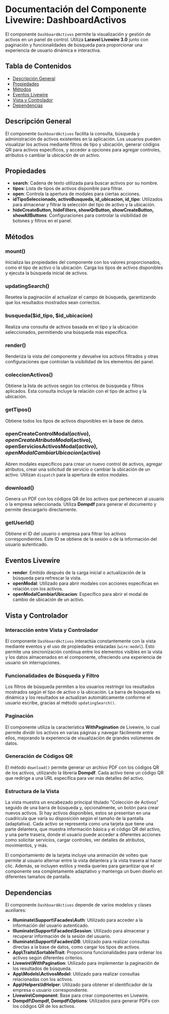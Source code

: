 # Documentación del Componente Livewire: DashboardActivos

El componente `DashboardActivos` permite la visualización y gestión de activos en un panel de control. Utiliza **Laravel Livewire 3.0** junto con paginación y funcionalidades de búsqueda para proporcionar una experiencia de usuario dinámica e interactiva.

## Tabla de Contenidos
- [Descripción General](#descripción-general)
- [Propiedades](#propiedades)
- [Métodos](#métodos)
- [Eventos Livewire](#eventos-livewire)
- [Vista y Controlador](#vista-y-controlador)
- [Dependencias](#dependencias)

## Descripción General
El componente `DashboardActivos` facilita la consulta, búsqueda y administración de activos existentes en la aplicación. Los usuarios pueden visualizar los activos mediante filtros de tipo y ubicación, generar códigos QR para activos específicos, y acceder a opciones para agregar controles, atributos o cambiar la ubicación de un activo.

## Propiedades
- **search**: Cadena de texto utilizada para buscar activos por su nombre.
- **tipos**: Lista de tipos de activos disponible para filtrar.
- **open**: Controla la apertura de modales para ciertas acciones.
- **idTipoSeleccionado, activoBusqueda, id_ubicacion, id_tipo**: Utilizados para almacenar y filtrar la selección del tipo de activo y la ubicación.
- **hideCreateButton, hideFilters, showQrButton, showCreateButton, showAllButtons**: Configuraciones para controlar la visibilidad de botones y filtros en el panel.

## Métodos
### mount()
Inicializa las propiedades del componente con los valores proporcionados, como el tipo de activo o la ubicación. Carga los tipos de activos disponibles y ejecuta la búsqueda inicial de activos.

### updatingSearch()
Resetea la paginación al actualizar el campo de búsqueda, garantizando que los resultados mostrados sean correctos.

### busqueda($id_tipo, $id_ubicacion)
Realiza una consulta de activos basada en el tipo y la ubicación seleccionados, permitiendo una búsqueda más específica.

### render()
Renderiza la vista del componente y devuelve los activos filtrados y otras configuraciones que controlan la visibilidad de los elementos del panel.

### coleccionActivos()
Obtiene la lista de activos según los criterios de búsqueda y filtros aplicados. Esta consulta incluye la relación con el tipo de activo y la ubicación.

### getTipos()
Obtiene todos los tipos de activos disponibles en la base de datos.

### openCreateControlModal($activo), openCreateAtributoModal($activo), openServiciosActivosModal($activo), openModalCambiarUbicacion($activo)
Abren modales específicos para crear un nuevo control de activos, agregar atributos, crear una solicitud de servicio o cambiar la ubicación de un activo. Utilizan `dispatch` para la apertura de estos modales.

### download()
Genera un PDF con los códigos QR de los activos que pertenecen al usuario o la empresa seleccionada. Utiliza **Dompdf** para generar el documento y permite descargarlo directamente.

### getUserId()
Obtiene el ID del usuario o empresa para filtrar los activos correspondientes. Este ID se obtiene de la sesión o de la información del usuario autenticado.

## Eventos Livewire
- **render**: Emitido después de la carga inicial o actualización de la búsqueda para refrescar la vista.
- **openModal**: Utilizado para abrir modales con acciones específicas en relación con los activos.
- **openModalCambiarUbicacion**: Específico para abrir el modal de cambio de ubicación de un activo.

## Vista y Controlador

### Interacción entre Vista y Controlador
El componente `DashboardActivos` interactúa constantemente con la vista mediante eventos y el uso de propiedades enlazadas (`wire:model`). Esto permite una sincronización continua entre los elementos visibles en la vista y los datos almacenados en el componente, ofreciendo una experiencia de usuario sin interrupciones.

### Funcionalidades de Búsqueda y Filtro
Los filtros de búsqueda permiten a los usuarios restringir los resultados mostrados según el tipo de activo o la ubicación. La barra de búsqueda es dinámica y los resultados se actualizan automáticamente conforme el usuario escribe, gracias al método `updatingSearch()`.

### Paginación
El componente utiliza la característica **WithPagination** de Livewire, lo cual permite dividir los activos en varias páginas y navegar fácilmente entre ellos, mejorando la experiencia de visualización de grandes volúmenes de datos.

### Generación de Códigos QR
El método `download()` permite generar un archivo PDF con los códigos QR de los activos, utilizando la librería **Dompdf**. Cada activo tiene un código QR que redirige a una URL específica para ver más detalles del activo.

### Estructura de la Vista
La vista muestra un encabezado principal titulado "Colección de Activos" seguido de una barra de búsqueda y, opcionalmente, un botón para crear nuevos activos. Si hay activos disponibles, estos se presentan en una cuadrícula que varía su disposición según el tamaño de la pantalla (adaptativa). Cada activo se representa como una tarjeta que tiene una parte delantera, que muestra información básica y el código QR del activo, y una parte trasera, donde el usuario puede acceder a diferentes acciones como solicitar servicios, cargar controles, ver detalles de atributos, movimientos, y más.

El comportamiento de la tarjeta incluye una animación de volteo que permite al usuario alternar entre la vista delantera y la vista trasera al hacer clic. Además, se incluyen estilos y media queries para garantizar que el componente sea completamente adaptativo y mantenga un buen diseño en diferentes tamaños de pantalla.

## Dependencias
El componente `DashboardActivos` depende de varios modelos y clases auxiliares:
- **Illuminate\Support\Facades\Auth**: Utilizado para acceder a la información del usuario autenticado.
- **Illuminate\Support\Facades\Session**: Utilizado para almacenar y recuperar información de la sesión del usuario.
- **Illuminate\Support\Facades\DB**: Utilizado para realizar consultas directas a la base de datos, como cargar los tipos de activos.
- **App\Traits\SortableTrait**: Proporciona funcionalidades para ordenar los activos según diferentes criterios.
- **Livewire\WithPagination**: Utilizado para implementar la paginación de los resultados de búsqueda.
- **App\Models\ActivosModel**: Utilizado para realizar consultas relacionadas con los activos.
- **App\Helpers\IdHelper**: Utilizado para obtener el identificador de la empresa o usuario correspondiente.
- **Livewire\Component**: Base para crear componentes en Livewire.
- **Dompdf\Dompdf, Dompdf\Options**: Utilizados para generar PDFs con los códigos QR de los activos.

